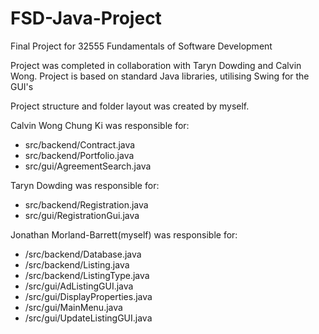 # FSD-Java-Project
Final Project for 32555 Fundamentals of Software Development

Project was completed in collaboration with Taryn Dowding and Calvin Wong.
Project is based on standard Java libraries, utilising Swing for the GUI's

Project structure and folder layout was created by myself.

Calvin Wong Chung Ki was responsible for:
- src/backend/Contract.java
- src/backend/Portfolio.java
- src/gui/AgreementSearch.java

Taryn Dowding was responsible for:
- src/backend/Registration.java
- src/gui/RegistrationGui.java


Jonathan Morland-Barrett(myself) was responsible for: 
- /src/backend/Database.java
- /src/backend/Listing.java
- /src/backend/ListingType.java
- /src/gui/AdListingGUI.java
- /src/gui/DisplayProperties.java
- /src/gui/MainMenu.java
- /src/gui/UpdateListingGUI.java

